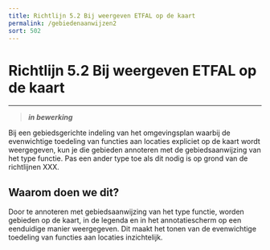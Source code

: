 ```yaml
---
title: Richtlijn 5.2 Bij weergeven ETFAL op de kaart
permalink: /gebiedenaanwijzen2
sort: 502
---
```


# Richtlijn 5.2 Bij weergeven ETFAL op de kaart
----------------

> _**in bewerking**_

Bij een gebiedsgerichte indeling van het omgevingsplan waarbij de evenwichtige toedeling van functies aan locaties expliciet op de kaart wordt weergegeven, kun je die gebieden annoteren met de gebiedsaanwijzing van het type functie. Pas een ander type toe als dit nodig is op grond van de richtlijnen XXX.

## Waarom doen we dit?

Door te annoteren met gebiedsaanwijzing van het type functie, worden gebieden op de kaart, in de legenda en in het annotatiescherm op een eenduidige manier weergegeven. Dit maakt het tonen van de evenwichtige toedeling van functies aan locaties inzichtelijk. 
